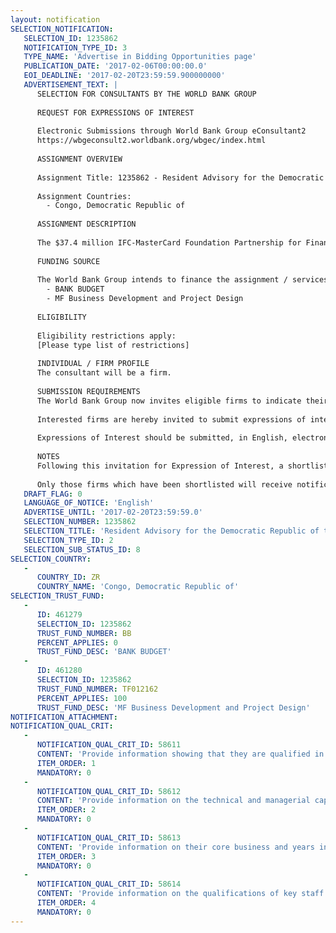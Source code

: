 ```yaml
---
layout: notification
SELECTION_NOTIFICATION: 
   SELECTION_ID: 1235862
   NOTIFICATION_TYPE_ID: 3
   TYPE_NAME: 'Advertise in Bidding Opportunities page'
   PUBLICATION_DATE: '2017-02-06T00:00:00.0'
   EOI_DEADLINE: '2017-02-20T23:59:59.900000000'
   ADVERTISEMENT_TEXT: |
      SELECTION FOR CONSULTANTS BY THE WORLD BANK GROUP
      
      REQUEST FOR EXPRESSIONS OF INTEREST
      
      Electronic Submissions through World Bank Group eConsultant2
      https://wbgeconsult2.worldbank.org/wbgec/index.html
      
      ASSIGNMENT OVERVIEW
      
      Assignment Title: 1235862 - Resident Advisory for the Democratic Republic of Congo
      
      Assignment Countries:
        - Congo, Democratic Republic of
      
      ASSIGNMENT DESCRIPTION
      
      The $37.4 million IFC-MasterCard Foundation Partnership for Financial Inclusion aims to bring financial services to an estimated 5.3 million previously unbanked people in Sub-Saharan Africa in five years. In partnership with The Development Bank of Austria, the Swiss Secretariat for Economic Affairs and other donor and knowledge partners, the program helps to develop sustainable microfinance business models that can deliver large-scale low-cost banking services. The program is now seeking an experienced microfinance expert/consultant to serve as Resident Advisor (RA) to a financial institution in DRC in order to implement an overhaul and upgrading of the clients credit methodology, products, and risk management.   The assignment forms part of a larger initiative, which will also support the growth of the agent banking channel.
      
      FUNDING SOURCE
      
      The World Bank Group intends to finance the assignment / services described below under the following:
        - BANK BUDGET
        - MF Business Development and Project Design
      
      ELIGIBILITY
      
      Eligibility restrictions apply:
      [Please type list of restrictions]
      
      INDIVIDUAL / FIRM PROFILE
      The consultant will be a firm. 
      
      SUBMISSION REQUIREMENTS
      The World Bank Group now invites eligible firms to indicate their interest in providing the services.  Interested firms must provide information indicating that they are qualified to perform the services (brochures, description of similar assignments, experience in similar conditions, availability of appropriate skills among staff, etc. for firms; CV and cover letter for individuals).  Please note that the total size of all attachments should be less than 5MB.  Consultants may associate to enhance their qualifications.
      
      Interested firms are hereby invited to submit expressions of interest.
      
      Expressions of Interest should be submitted, in English, electronically through World Bank Group eConsultant2 (https://wbgeconsult2.worldbank.org/wbgec/index.html)
      
      NOTES
      Following this invitation for Expression of Interest, a shortlist of qualified firms will be formally invited to submit proposals. Shortlisting and selection will be subject to the availability of funding.
      
      Only those firms which have been shortlisted will receive notification. No debrief will be provided to firms which have not been shortlisted.
   DRAFT_FLAG: 0
   LANGUAGE_OF_NOTICE: 'English'
   ADVERTISE_UNTIL: '2017-02-20T23:59:59.0'
   SELECTION_NUMBER: 1235862
   SELECTION_TITLE: 'Resident Advisory for the Democratic Republic of the Congo'
   SELECTION_TYPE_ID: 2
   SELECTION_SUB_STATUS_ID: 8
SELECTION_COUNTRY: 
   - 
      COUNTRY_ID: ZR
      COUNTRY_NAME: 'Congo, Democratic Republic of'
SELECTION_TRUST_FUND: 
   - 
      ID: 461279
      SELECTION_ID: 1235862
      TRUST_FUND_NUMBER: BB
      PERCENT_APPLIES: 0
      TRUST_FUND_DESC: 'BANK BUDGET'
   - 
      ID: 461280
      SELECTION_ID: 1235862
      TRUST_FUND_NUMBER: TF012162
      PERCENT_APPLIES: 100
      TRUST_FUND_DESC: 'MF Business Development and Project Design'
NOTIFICATION_ATTACHMENT: 
NOTIFICATION_QUAL_CRIT: 
   - 
      NOTIFICATION_QUAL_CRIT_ID: 58611
      CONTENT: 'Provide information showing that they are qualified in the field of the assignment.'
      ITEM_ORDER: 1
      MANDATORY: 0
   - 
      NOTIFICATION_QUAL_CRIT_ID: 58612
      CONTENT: 'Provide information on the technical and managerial capabilities of the firm.'
      ITEM_ORDER: 2
      MANDATORY: 0
   - 
      NOTIFICATION_QUAL_CRIT_ID: 58613
      CONTENT: 'Provide information on their core business and years in business.'
      ITEM_ORDER: 3
      MANDATORY: 0
   - 
      NOTIFICATION_QUAL_CRIT_ID: 58614
      CONTENT: 'Provide information on the qualifications of key staff.'
      ITEM_ORDER: 4
      MANDATORY: 0
---
```

